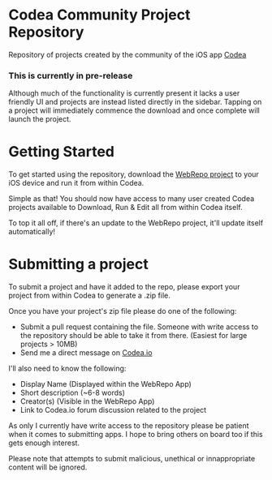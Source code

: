 # Codea Community Project Repository
Repository of projects created by the community of the iOS app [Codea](https://codea.io)

### This is currently in pre-release
Although much of the functionality is currently present it lacks a user friendly UI and projects are instead listed directly in the sidebar. Tapping on a project will immediately commence the download and once complete will launch the project.

# Getting Started
To get started using the repository, download the [WebRepo project](https://github.com/steppers/codea-community-repo/releases) to your iOS device and run it from within Codea.

Simple as that! You should now have access to many user created Codea projects available to Download, Run & Edit all from within Codea itself.

To top it all off, if there's an update to the WebRepo project, it'll update itself automatically!

# Submitting a project
To submit a project and have it added to the repo, please export your project from within Codea to generate a .zip file.

Once you have your project's zip file please do one of the following:
 - Submit a pull request containing the file. Someone with write access to the repository should be able to take it from there. (Easiest for large projects > 10MB)
 - Send me a direct message on [Codea.io](https://codea.io/talk/profile/36722/Steppers)

I'll also need to know the following:
 - Display Name (Displayed within the WebRepo App)
 - Short description (~6-8 words)
 - Creator(s) (Visible in the WebRepo App)
 - Link to Codea.io forum discussion related to the project

As only I currently have write access to the repository please be patient when it comes to submitting apps. I hope to bring others on board too if this gets enough interest.

Please note that attempts to submit malicious, unethical or innappropriate content will be ignored.
